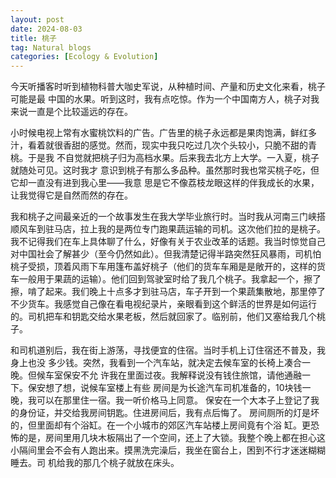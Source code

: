 ```yaml
---
layout: post
date: 2024-08-03
title: 桃子
tag: Natural blogs
categories: [Ecology & Evolution]
---
```


今天听播客时听到植物科普大咖史军说，从种植时间、产量和历史文化来看，桃子可能是最 中国的水果。听到这时，我有点吃惊。作为一个中国南方人，桃子对我来说一直是个比较遥远的存在。
<!--more-->

小时候电视上常有水蜜桃饮料的广告。广告里的桃子永远都是果肉饱满，鲜红多 汁，看着就很香甜的感觉。然而，现实中我只吃过几次个头较小，只脆不甜的⻘桃。于是我 不自觉就把桃子归为高档水果。后来我去北方上大学。一入夏，桃子就随处可⻅。这时我才 意识到桃子有那么多品种。虽然那时我也常买桃子吃，但它却一直没有进到我心里——我意 思是它不像荔枝⻰眼这样的伴我成⻓的水果，让我觉得它是自然而然的存在。

我和桃子之间最亲近的一个故事发生在我大学毕业旅行时。当时我从河南三门峡搭顺风车到驻马店，拉上我的是两位专门跑果蔬运输的司机。这次他们拉的是桃子。我不记得我们在车上具体聊了什么，好像有关于农业改革的话题。我当时惊觉自己对中国社会了解甚少（至今仍然如此）。但我清楚记得半路突然狂风暴雨，司机怕桃子受损，顶着风雨下车用篷布盖好桃子（他们的货车车厢是是敞开的，这样的货车一般用于果蔬的运输）。他们回到驾驶室时给了我几个桃子。我拿起一个，擦了擦，啃了起来。我们晚上十点多才到驻马店，车子开到一个果蔬集散地，那里停了不少货车。我感觉自己像在看电视纪录片，亲眼看到这个鲜活的世界是如何运行的。司机把车和钥匙交给水果老板，然后就回家了。临别前，他们又塞给我几个桃子。

和司机道别后，我在街上游荡，寻找便宜的住宿。当时手机上订住宿还不普及，我身上也没 多少钱。突然，我看到一个汽⻋站，就决定去候⻋室的⻓椅上凑合一晚。但候⻋室保安不允 许我在里面过夜。我解释说没有钱住旅馆，请他通融一下。保安想了想，说候⻋室楼上有些 房间是为⻓途汽⻋司机准备的，10块钱一晚，我可以在那里住一宿。我一听价格⻢上同意。 保安在一个大本子上登记了我的身份证，并交给我房间钥匙。住进房间后，我有点后悔了。 房间厕所的灯是坏的，但里面却有个浴缸。在一个小城市的郊区汽⻋站楼上房间竟有个浴 缸。更恐怖的是，房间里用几块木板隔出了一个空间，还上了大锁。我整个晚上都在担心这 小隔间里会不会有人跑出来。摸黑洗完澡后，我坐在窗台上，困到不行才迷迷糊糊睡去。司 机给我的那几个桃子就放在床头。